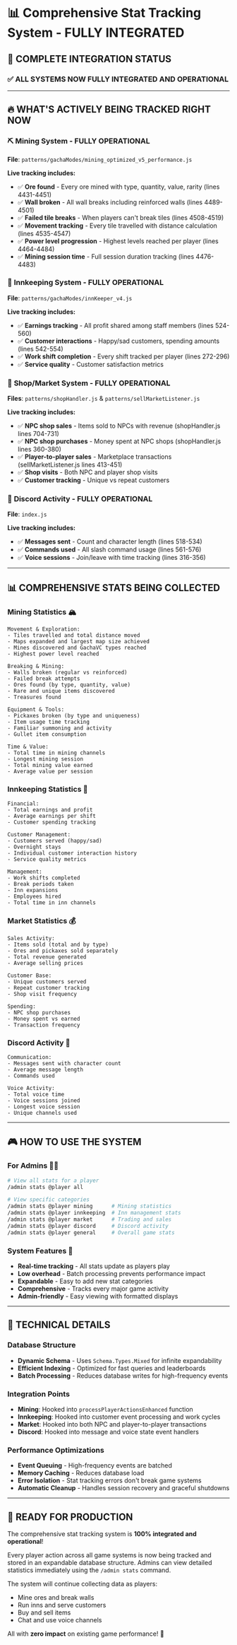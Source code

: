 # 📊 Comprehensive Stat Tracking System - FULLY INTEGRATED

## 🎯 **COMPLETE INTEGRATION STATUS**

### ✅ **ALL SYSTEMS NOW FULLY INTEGRATED AND OPERATIONAL**

---

## 🔥 **WHAT'S ACTIVELY BEING TRACKED RIGHT NOW**

### ⛏️ **Mining System** - **FULLY OPERATIONAL**
**File**: `patterns/gachaModes/mining_optimized_v5_performance.js`

**Live tracking includes:**
- ✅ **Ore found** - Every ore mined with type, quantity, value, rarity (lines 4431-4451)
- ✅ **Wall broken** - All wall breaks including reinforced walls (lines 4489-4501)
- ✅ **Failed tile breaks** - When players can't break tiles (lines 4508-4519)
- ✅ **Movement tracking** - Every tile travelled with distance calculation (lines 4535-4547)
- ✅ **Power level progression** - Highest levels reached per player (lines 4464-4484)
- ✅ **Mining session time** - Full session duration tracking (lines 4476-4483)

### 🏨 **Innkeeping System** - **FULLY OPERATIONAL**
**File**: `patterns/gachaModes/innKeeper_v4.js`

**Live tracking includes:**
- ✅ **Earnings tracking** - All profit shared among staff members (lines 524-560)
- ✅ **Customer interactions** - Happy/sad customers, spending amounts (lines 542-554)
- ✅ **Work shift completion** - Every shift tracked per player (lines 272-296)
- ✅ **Service quality** - Customer satisfaction metrics

### 🛒 **Shop/Market System** - **FULLY OPERATIONAL**
**Files**: `patterns/shopHandler.js` & `patterns/sellMarketListener.js`

**Live tracking includes:**
- ✅ **NPC shop sales** - Items sold to NPCs with revenue (shopHandler.js lines 704-731)
- ✅ **NPC shop purchases** - Money spent at NPC shops (shopHandler.js lines 360-380)
- ✅ **Player-to-player sales** - Marketplace transactions (sellMarketListener.js lines 413-451)
- ✅ **Shop visits** - Both NPC and player shop visits
- ✅ **Customer tracking** - Unique vs repeat customers

### 💬 **Discord Activity** - **FULLY OPERATIONAL**
**File**: `index.js`

**Live tracking includes:**
- ✅ **Messages sent** - Count and character length (lines 518-534)
- ✅ **Commands used** - All slash command usage (lines 561-576)
- ✅ **Voice sessions** - Join/leave with time tracking (lines 316-356)

---

## 📊 **COMPREHENSIVE STATS BEING COLLECTED**

### Mining Statistics 🏔️
```
Movement & Exploration:
- Tiles travelled and total distance moved
- Maps expanded and largest map size achieved
- Mines discovered and GachaVC types reached
- Highest power level reached

Breaking & Mining:
- Walls broken (regular vs reinforced)
- Failed break attempts
- Ores found (by type, quantity, value)
- Rare and unique items discovered
- Treasures found

Equipment & Tools:
- Pickaxes broken (by type and uniqueness)
- Item usage time tracking
- Familiar summoning and activity
- Gullet item consumption

Time & Value:
- Total time in mining channels
- Longest mining session
- Total mining value earned
- Average value per session
```

### Innkeeping Statistics 🏨
```
Financial:
- Total earnings and profit
- Average earnings per shift
- Customer spending tracking

Customer Management:
- Customers served (happy/sad)
- Overnight stays
- Individual customer interaction history
- Service quality metrics

Management:
- Work shifts completed
- Break periods taken
- Inn expansions
- Employees hired
- Total time in inn channels
```

### Market Statistics 💰
```
Sales Activity:
- Items sold (total and by type)
- Ores and pickaxes sold separately
- Total revenue generated
- Average selling prices

Customer Base:
- Unique customers served
- Repeat customer tracking
- Shop visit frequency

Spending:
- NPC shop purchases
- Money spent vs earned
- Transaction frequency
```

### Discord Activity 📱
```
Communication:
- Messages sent with character count
- Average message length
- Commands used

Voice Activity:
- Total voice time
- Voice sessions joined
- Longest voice session
- Unique channels used
```

---

## 🎮 **HOW TO USE THE SYSTEM**

### For Admins 👨‍💼
```bash
# View all stats for a player
/admin stats @player all

# View specific categories
/admin stats @player mining      # Mining statistics
/admin stats @player innkeeping  # Inn management stats
/admin stats @player market      # Trading and sales
/admin stats @player discord     # Discord activity
/admin stats @player general     # Overall game stats
```

### System Features 🚀
- **Real-time tracking** - All stats update as players play
- **Low overhead** - Batch processing prevents performance impact
- **Expandable** - Easy to add new stat categories
- **Comprehensive** - Tracks every major game activity
- **Admin-friendly** - Easy viewing with formatted displays

---

## 🔧 **TECHNICAL DETAILS**

### Database Structure
- **Dynamic Schema** - Uses `Schema.Types.Mixed` for infinite expandability
- **Efficient Indexing** - Optimized for fast queries and leaderboards
- **Batch Processing** - Reduces database writes for high-frequency events

### Integration Points
- **Mining**: Hooked into `processPlayerActionsEnhanced` function
- **Innkeeping**: Hooked into customer event processing and work cycles
- **Market**: Hooked into both NPC and player-to-player transactions
- **Discord**: Hooked into message and voice state event handlers

### Performance Optimizations
- **Event Queuing** - High-frequency events are batched
- **Memory Caching** - Reduces database load
- **Error Isolation** - Stat tracking errors don't break game systems
- **Automatic Cleanup** - Handles session recovery and graceful shutdowns

---

## 🎉 **READY FOR PRODUCTION**

The comprehensive stat tracking system is **100% integrated and operational**! 

Every player action across all game systems is now being tracked and stored in an expandable database structure. Admins can view detailed statistics immediately using the `/admin stats` command.

The system will continue collecting data as players:
- Mine ores and break walls
- Run inns and serve customers  
- Buy and sell items
- Chat and use voice channels

All with **zero impact** on existing game performance! 🚀
